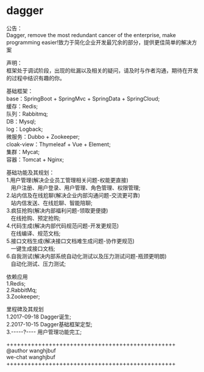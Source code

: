 # dagger

公告：<br/>
Dagger, remove the most redundant cancer of the enterprise, make programming easier!致力于简化企业开发最冗余的部分，提供更佳简单的解决方案<br/>

声明：<br/>
框架处于调试阶段，出现的纰漏以及相关的疑问，请及时与作者沟通，期待在开发的过程中结识有趣的你。<br/>

基础框架：<br/>
base：SpringBoot + SpringMvc + SpringData + SpringCloud;<br/>
缓存：Redis;<br/>
队列：Rabbitmq;<br/>
DB：Mysql;<br/>
log：Logback;<br/>
微服务：Dubbo + Zookeeper;<br/>
cloak-view：Thymeleaf + Vue + Element;<br/>
集群：Mycat;<br/>
容器：Tomcat + Nginx;<br/>

基础功能及其规划：<br/>
1.用户管理(解决企业员工管理相关问题-权能更直接)<br/>
    用户注册、用户登录、用户管理、角色管理、权限管理;<br/>
2.站内信及在线尬聊(解决企业内部沟通问题-交流更可靠)<br/>
    站内信发送、在线尬聊、智能陪聊;<br/>
3.疯狂抢购(解决内部福利问题-领取更便捷)<br/>
    在线抢购、预定抢购;<br/>
4.代码生成(解决内部代码规范问题-开发更规范)<br/>
    在线编译、规范文档;<br/>
5.接口文档生成(解决接口文档难生成问题-协作更规范)<br/>
    一键生成接口文档;<br/>
6.自我测试(解决内部系统自动化测试以及压力测试问题-瓶颈更明朗)<br/>
    自动化测试、压力测试;<br/>
    
依赖应用<br/>
1.Redis;<br/>
2.RabbitMq;<br/>
3.Zookeeper;<br/>

里程碑及其规划<br/>
1.2017-09-18 Dagger诞生;<br/>
2.2017-10-15 Dagger基础框架定型;<br/>
3.-----?---- 用户管理功能完工;<br/>

++++++++++++++++++++++++++++++++++++++++++++++++<br/>
@author wanghjbuf<br/>
we-chat wanghjbuf<br/>
++++++++++++++++++++++++++++++++++++++++++++++++<br/>

